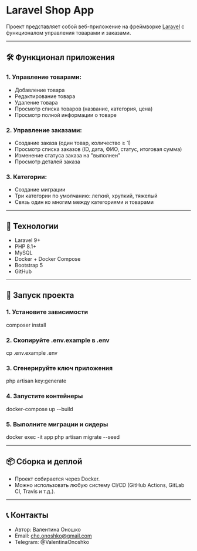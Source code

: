 # Laravel Shop App

Проект представляет собой веб-приложение на фреймворке [Laravel](https://laravel.com)  с функционалом управления товарами и заказами.

---

## 🛠️ Функционал приложения

### 1. Управление товарами:
- Добавление товара
- Редактирование товара
- Удаление товара
- Просмотр списка товаров (название, категория, цена)
- Просмотр полной информации о товаре

### 2. Управление заказами:
- Создание заказа (один товар, количество ≥ 1)
- Просмотр списка заказов (ID, дата, ФИО, статус, итоговая сумма)
- Изменение статуса заказа на "выполнен"
- Просмотр деталей заказа

### 3. Категории:
- Создание миграции
- Три категории по умолчанию: легкий, хрупкий, тяжелый
- Связь один ко многим между категориями и товарами

---

## 🧱 Технологии

- Laravel 9+
- PHP 8.1+
- MySQL
- Docker + Docker Compose
- Bootstrap 5
- GitHub

---

## 🚀 Запуск проекта

### 1. Установите зависимости

composer install

### 2. Скопируйте .env.example в .env

cp .env.example .env

### 3. Сгенерируйте ключ приложения

php artisan key:generate

### 4. Запустите контейнеры

docker-compose up --build

### 5. Выполните миграции и сидеры

docker exec -it app php artisan migrate --seed

---

## 📦 Сборка и деплой

- Проект собирается через Docker.
- Можно использовать любую систему CI/CD (GitHub Actions, GitLab CI, Travis и т.д.).

---

## 📞 Контакты

- Автор: Валентина Оношко
- Email: che.onoshko@gmail.com  
- Telegram: @ValentinaOnoshko
